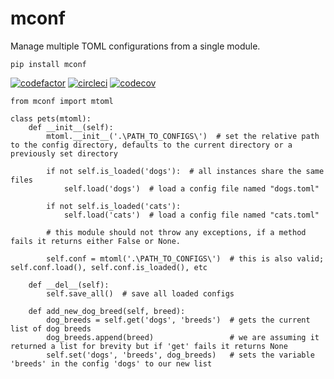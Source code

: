 # mconf
Manage multiple TOML configurations from a single module.

`pip install mconf`

[![codefactor](https://www.codefactor.io/repository/github/wuotes/mconf/badge?style=plastic)](https://www.codefactor.io/repository/github/wuotes/mconf/) [![circleci](https://circleci.com/gh/wuotes/mconf.svg?style=shield)](https://app.circleci.com/pipelines/github/wuotes/mconf) [![codecov](https://codecov.io/gh/wuotes/mconf/branch/main/graph/badge.svg)](https://codecov.io/gh/wuotes/mconf) 

```
from mconf import mtoml

class pets(mtoml):
    def __init__(self):
        mtoml.__init__('.\PATH_TO_CONFIGS\')  # set the relative path to the config directory, defaults to the current directory or a previously set directory

        if not self.is_loaded('dogs'):  # all instances share the same files
            self.load('dogs')  # load a config file named "dogs.toml"

        if not self.is_loaded('cats'):
            self.load('cats')  # load a config file named "cats.toml"

        # this module should not throw any exceptions, if a method fails it returns either False or None.

        self.conf = mtoml('.\PATH_TO_CONFIGS\')  # this is also valid; self.conf.load(), self.conf.is_loaded(), etc

    def __del__(self):
        self.save_all()  # save all loaded configs

    def add_new_dog_breed(self, breed):
        dog_breeds = self.get('dogs', 'breeds')  # gets the current list of dog breeds
        dog_breeds.append(breed)                 # we are assuming it returned a list for brevity but if 'get' fails it returns None
        self.set('dogs', 'breeds', dog_breeds)   # sets the variable 'breeds' in the config 'dogs' to our new list
```
